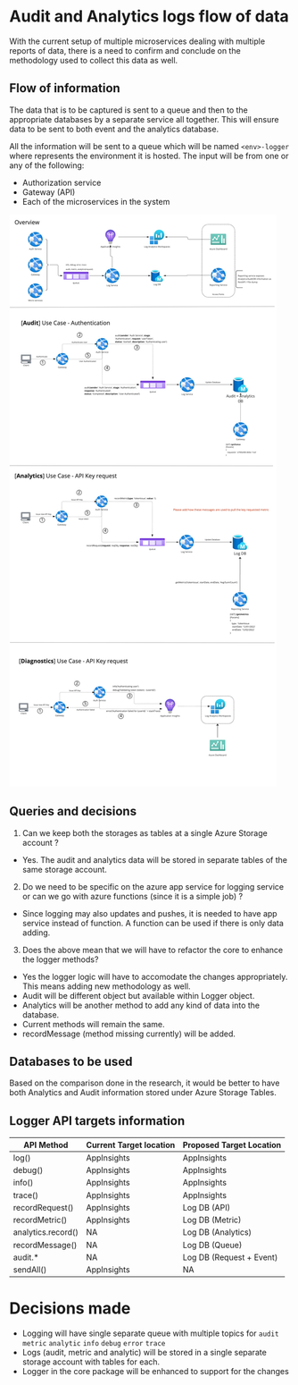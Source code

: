 # Audit and Analytics logs flow of data

With the current setup of multiple microservices dealing with multiple reports of data, there is a need to confirm and conclude on the methodology used to collect this data as well.


## Flow of information
The data that is to be captured is sent to a queue and then to the appropriate databases by a separate service all together. This will ensure data to be sent to both event and the analytics database.

All the information will be sent to a queue which will be named `<env>-logger` where <env> represents the environment it is hosted. The input will be from one or any of the following:

- Authorization service 
- Gateway (API)
- Each of the microservices in the system

![Log Information flow](./.assets/logging-overview.jpg)


## Queries and decisions

1. Can we keep both the storages as tables at a single Azure Storage account ?
- Yes. The audit and analytics data will be stored in separate tables of the same storage account.
2. Do we need to be specific on the azure app service for logging service or can we go with azure functions (since it is a simple job) ?
- Since logging may also updates and pushes, it is needed to have app service instead of function. A function can be used if there is only data adding.
3. Does the above mean that we will have to refactor the core to enhance the logger methods?
- Yes the logger logic will have to accomodate the changes appropriately. This means adding new methodology as well.
 - Audit will be different object but available within Logger object.
 - Analytics will be another method to add any kind of data into the database.
 - Current methods will remain the same.
 - recordMessage (method missing currently) will be added.

## Databases to be used 

Based on the comparison done in the research, it would be better to have both Analytics and Audit information stored under Azure Storage Tables. 

## Logger API targets information 

| API Method | Current Target location | Proposed Target Location |
|-|-|-|
| log() | AppInsights | AppInsights |
| debug() | AppInsights | AppInsights|
| info() | AppInsights | AppInsights |
| trace() | AppInsights | AppInsights |
| recordRequest() | AppInsights | Log DB (API) |
| recordMetric() | AppInsights | Log DB (Metric) |
| analytics.record() | NA | Log DB (Analytics) |
| recordMessage() | NA | Log DB (Queue) |
| audit.* | NA | Log DB (Request + Event) |
| sendAll() | AppInsights | NA |

# Decisions made 

- Logging will have single separate queue with multiple topics for `audit` `metric` `analytic` `info` `debug` `error` `trace`
- Logs (audit, metric and analytic) will be stored in a single separate storage account with tables for each.
- Logger in the core package will be enhanced to support for the changes
